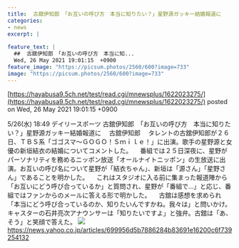 ```yaml
---
title:  古舘伊知郎　「お互いの呼び方　本当に知りたい？」星野源ガッキー結婚報道に  
categories:
- news
excerpt: |
  
feature_text: |
  ##  古舘伊知郎　「お互いの呼び方　本当に知...
  Wed, 26 May 2021 19:01:15  +0900
feature_image: "https://picsum.photos/2560/600?image=733"
image: "https://picsum.photos/2560/600?image=733"
---
```


[https://hayabusa9.5ch.net/test/read.cgi/mnewsplus/1622023275/](https://hayabusa9.5ch.net/test/read.cgi/mnewsplus/1622023275/)
posted on Wed, 26 May 2021 19:01:15  +0900

<!--more-->

5/26(水) 18:49 デイリースポーツ 古舘伊知郎　「お互いの呼び方　本当に知りたい？」星野源ガッキー結婚報道に 　古舘伊知郎 　タレントの古舘伊知郎が２６日、ＴＢＳ系「ゴゴスマ〜ＧＯＧＯ！Ｓｍｉｌｅ！」に出演。歌手の星野源と女優の新垣結衣の結婚についてコメントした。 　番組では２５日深夜に、星野がパーソナリティを務めるニッポン放送「オールナイトニッポン」の生放送に出演。お互いの呼び名について星野が「結衣ちゃん」、新垣は「源さん」「星野さん」であることを明かした。 　これはスタジオに入る前に集まった報道陣から「お互いにどう呼び合っているか」と質問され、星野が「番組で…」と応じ、番組ではファンからのメールに答える形で明かした。 　古舘は感想を求められ「本当にどう呼び合っているのか、知りたいんですかね。我々は」と問いかけ。キャスターの石井亮次アナウンサーは「知りたいですよ」と強弁。古舘は「あ、そう」と笑顔で答えた。 ![](https://amd-pctr.c.yimg.jp/r/iwiz-amd/20210526-00000123-dal-000-4-view.jpg) https://news.yahoo.co.jp/articles/699956d5b7886284b83691e16200c6f739254132
